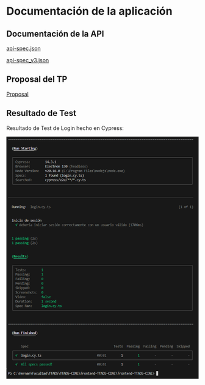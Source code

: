 # Documentación de la aplicación
## Documentación de la API 
[api-spec.json](https://github.com/hernancap/backend-TTADS-CINE/blob/main/docs/api-spec.json)

[api-spec_v3.json](https://github.com/hernancap/backend-TTADS-CINE/blob/main/docs/api-spec_v3.json)

## Proposal del TP
[Proposal](https://github.com/hernancap/backend-TTADS-CINE/blob/main/docs/proposal.md)

## Resultado de Test
Resultado de Test de Login hecho en Cypress:

![Modelo](resultado-test-login-cypress.PNG)
